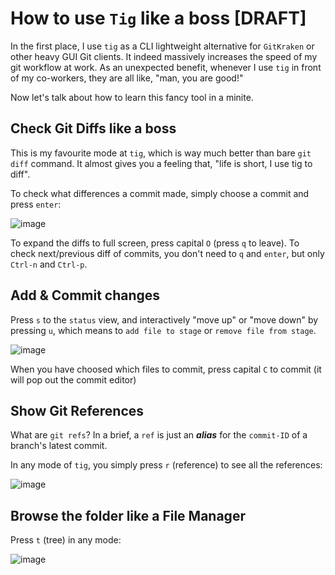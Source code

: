 # How to use `Tig` like a boss [DRAFT]

In the first place, I use `tig` as a CLI lightweight alternative for `GitKraken` or other heavy GUI Git clients.
It indeed massively increases the speed of my git workflow at work.
As an unexpected benefit, whenever I use `tig` in front of my co-workers, they are all like, "man, you are good!"

Now let's talk about how to learn this fancy tool in a minite.


## Check Git Diffs like a boss

This is my favourite mode at `tig`, which is way much better than bare `git diff` command.
It almost gives you a feeling that, "life is short, I use tig to diff".

To check what differences a commit made, simply choose a commit and press `enter`:

![image](https://user-images.githubusercontent.com/14041622/55669602-f97ecf00-58ab-11e9-99af-acf2813395f0.png)

To expand the diffs to full screen, press capital `O` (press `q` to leave).
To check next/previous diff of commits, you don't need to `q` and `enter`, but only `Ctrl-n` and `Ctrl-p`.


## Add & Commit changes

Press `s` to the `status` view, and interactively "move up" or "move down" by pressing `u`, which means to `add file to stage` or `remove file from stage`.

![image](https://user-images.githubusercontent.com/14041622/55669646-7f027f00-58ac-11e9-9689-84acca128350.png)

When you have choosed which files to commit, press capital `C` to commit (it will pop out the commit editor)


## Show Git References

What are `git refs`?
In a brief, a `ref` is just an _**alias**_ for the `commit-ID` of a branch's latest commit.

In any mode of `tig`, you simply press `r` (reference) to see all the references:

![image](https://user-images.githubusercontent.com/14041622/55669596-d5bb8900-58ab-11e9-81ad-998a6ba52e19.png)



## Browse the folder like a File Manager

Press `t` (tree) in any mode:

![image](https://user-images.githubusercontent.com/14041622/55669577-ac9af880-58ab-11e9-85fc-4fe6c3a00c51.png)



